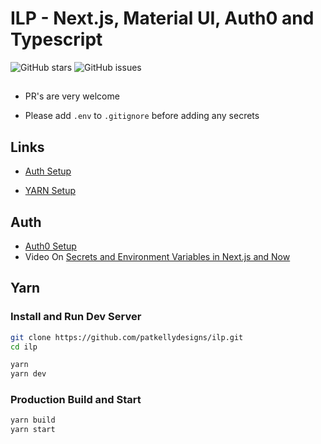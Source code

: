 # **ILP** -  Next.js, Material UI, Auth0 and Typescript 

![GitHub stars](https://img.shields.io/github/stars/williamluke4/nitro.svg?style=for-the-badge)
![GitHub issues](https://img.shields.io/github/issues/williamluke4/nitro.svg?style=for-the-badge)
 

##
- PR's are very welcome

- Please add `.env` to `.gitignore` before adding any secrets

## Links

- [Auth Setup](#auth)
 
- [YARN Setup](#yarn)

## Auth
 - [Auth0 Setup](https://github.com/atto-byte/useAuth)
 - Video On [Secrets and Environment Variables in Next.js and Now](https://www.youtube.com/watch?v=pRbQcy9f5ew)

 

## Yarn

### Install and Run Dev Server

```bash
git clone https://github.com/patkellydesigns/ilp.git
cd ilp

yarn
yarn dev
```

### Production Build and Start

```bash
yarn build
yarn start
```
